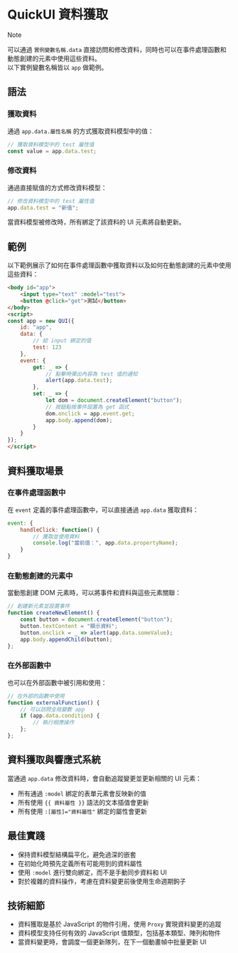 # QuickUI 資料獲取

> [!NOTE]
> 可以通過 `實例變數名稱.data` 直接訪問和修改資料，同時也可以在事件處理函數和動態創建的元素中使用這些資料。<br>
> 以下實例變數名稱皆以 `app` 做範例。

## 語法

### 獲取資料

通過 `app.data.屬性名稱` 的方式獲取資料模型中的值：

```javascript
// 獲取資料模型中的 test 屬性值
const value = app.data.test;
```

### 修改資料

通過直接賦值的方式修改資料模型：

```javascript
// 修改資料模型中的 test 屬性值
app.data.test = "新值";
```

當資料模型被修改時，所有綁定了該資料的 UI 元素將自動更新。

## 範例

以下範例展示了如何在事件處理函數中獲取資料以及如何在動態創建的元素中使用這些資料：

```html
<body id="app">
    <input type="text" :model="test">
    <button @click="get">測試</button>
</body>
<script>
const app = new QUI({
    id: "app",
    data: {
        // 給 input 綁定的值
        test: 123
    },
    event: {
        get: _ => {
            // 點擊時彈出內容為 test 值的通知
            alert(app.data.test);
        },
        set: _ => {
            let dom = document.createElement("button");
            // 按鈕點按事件設置為 get 函式
            dom.onclick = app.event.get;
            app.body.append(dom);
        }
    }
});
</script>
```

## 資料獲取場景

### 在事件處理函數中

在 `event` 定義的事件處理函數中，可以直接通過 `app.data` 獲取資料：

```javascript
event: {
    handleClick: function() {
        // 獲取並使用資料
        console.log("當前值：", app.data.propertyName);
    }
}
```

### 在動態創建的元素中

當動態創建 DOM 元素時，可以將事件和資料與這些元素關聯：

```javascript
// 創建新元素並設置事件
function createNewElement() {
    const button = document.createElement("button");
    button.textContent = "顯示資料";
    button.onclick = _ => alert(app.data.someValue);
    app.body.appendChild(button);
};
```

### 在外部函數中

也可以在外部函數中被引用和使用：

```javascript
// 在外部的函數中使用
function externalFunction() {
    // 可以訪問全局變數 app
    if (app.data.condition) {
        // 執行相應操作
    };
};
```

## 資料獲取與響應式系統

當通過 `app.data` 修改資料時，會自動追蹤變更並更新相關的 UI 元素：

- 所有通過 `:model` 綁定的表單元素會反映新的值
- 所有使用 `{{ 資料屬性 }}` 語法的文本插值會更新
- 所有使用 `:[屬性]="資料屬性"` 綁定的屬性會更新

## 最佳實踐

- 保持資料模型結構扁平化，避免過深的嵌套
- 在初始化時預先定義所有可能用到的資料屬性
- 使用 `:model` 進行雙向綁定，而不是手動同步資料和 UI
- 對於複雜的資料操作，考慮在資料變更前後使用生命週期鉤子

## 技術細節

- 資料獲取是基於 JavaScript 的物件引用，使用 `Proxy` 實現資料變更的追蹤
- 資料模型支持任何有效的 JavaScript 值類型，包括基本類型、陣列和物件
- 當資料變更時，會調度一個更新隊列，在下一個動畫幀中批量更新 UI